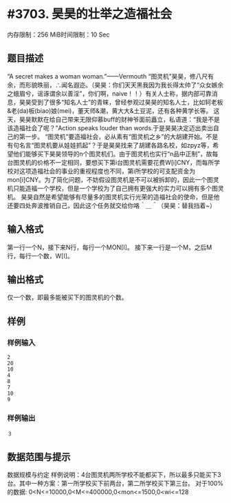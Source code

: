 # #3703. 昊昊的壮举之造福社会

内存限制：256 MiB时间限制：10 Sec

## 题目描述

&ldquo;A secret makes a woman woman.&rdquo;&mdash;&mdash;Vermouth
&ldquo;图灵机&rdquo;昊昊，修八尺有余，而形貌昳丽，&there4;闻名遐迩。（昊昊：你们天天黑我因为我长得太帅了&ldquo;众女嫉余之蛾眉兮，谣诼谓余以善淫&rdquo;，你们啊，naive！！）有关人士称，据内部可靠消息，昊昊受到了很多&ldquo;知名人士&rdquo;的青睐，曾经参观过昊昊的知名人士，比如轲老板&老(da)板(biao)娘(mei)，董天师&潮，黄大大&土豆泥，还有各种黄学长等。
这天，昊昊默默在给自己带来无限仰慕buff的财神爷面前矗立，私语道：&ldquo;我是不是该造福社会了呢？&rdquo;Action speaks louder than words.于是昊昊决定迈出卖出自己的第一步。
&ldquo;图灵机&rdquo;要造福社会，必从素有&ldquo;图灵机之乡&rdquo;的大胡建开始。不是有句名言&ldquo;图灵机要从娃娃抓起&rdquo;？于是昊昊找来了胡建各路名校，如zpyz等，希望他们能够买下昊昊领导的n个图灵机们。由于图灵机也实行&ldquo;n品中正制&rdquo;，故每台图灵机的价格不一定相同，要想买下第i台图灵机需要花费W[i]CNY，而每所学校对这项造福社会的事业的重视程度也不同，第i所学校的可支配资金为mon[i]CNY。为了简化问题，不妨假设图灵机是不可以被拆卸的，因此一个图灵机只能造福一个学校，但是一个学校为了自己拥有更强大的实力可以拥有多个图灵机。
昊昊自然是希望能够有尽量多的图灵机实行光荣的造福社会的使命，但是他还要四处奔波推销自己，因此这个任务就交给你咯＾＿＾（昊昊：替我挡着~）

## 输入格式

第一行一个N，接下来N行，每行一个MON[I]。
接下来一行是一个M，之后M行，每行一个数，W[I]。

## 输出格式

仅一个数，即最多能被买下的图灵机的个数。

## 样例

### 样例输入

    
    2
    20
    10
    4
    8
    7
    10
    9
    
    

### 样例输出

    
    ３
    
    

## 数据范围与提示

数据规模与约定
样例说明：4台图灵机两所学校不能都买下，所以最多只能买下3台。其中一种方案：第一所学校买下前两台，第二所学校买下第三台。
对于100%的数据:  0<N<=10000,0<M<=400000,0<mon<=1500,0<wi<=128
